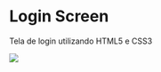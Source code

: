 # Login Screen
Tela de login utilizando HTML5 e CSS3 


<img src="https://i.imgur.com/ovyrFPq.png">


